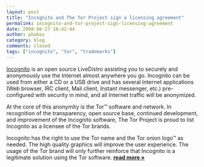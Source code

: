 ```yaml
---
layout: post
title: "Incognito and The Tor Project sign a licensing agreement"
permalink: incognito-and-tor-project-sign-licensing-agreement
date: 2008-06-27 16:42:44
author: phobos
category: blog
comments: closed
tags: ["incognito", "tor", "trademarks"]
---
```


[Incognito](http://anonymityanywhere.com/incognito/) is an open source LiveDistro assisting you to securely and anonymously use the Internet almost anywhere you go. Incognito can be used from either a CD or a USB drive and has several Internet applications (Web browser, IRC client, Mail client, Instant messenger, etc.) pre-configured with security in mind, and all Internet traffic will be anonymized.

At the core of this anonymity is the Tor™ software and network. In recognition of the transparency, open source base, continued development, and improvement of the Incognito software, The Tor Project is proud to list Incognito as a licensee of the Tor brands.

Incognito has the right to use the Tor name and the Tor onion logo™ as needed. The high quality graphics will improve the user experience. The usage of the Tor brand will only further reinforce that Incognito is a legitimate solution using the Tor software. [**read more »**](https://blog.torproject.org/blog/incognito-and-tor-project-sign-licensing-agreement)
